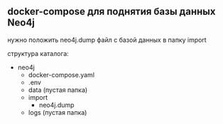 <h2>docker-compose для поднятия базы данных Neo4j</h2>

нужно положить neo4j.dump файл с базой данных в папку import

структура каталога:

- neo4j
    - docker-compose.yaml
    - .env
    - data (пустая папка)
    - import
        - neo4j.dump
    - logs (пустая папка)
